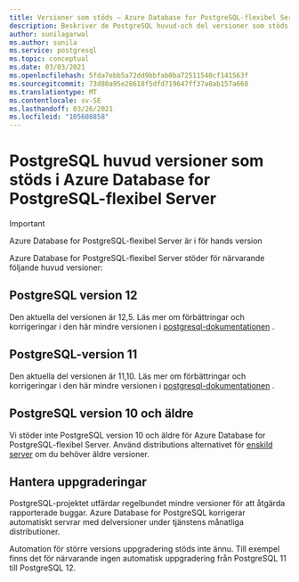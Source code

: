```yaml
---
title: Versioner som stöds – Azure Database for PostgreSQL-flexibel Server
description: Beskriver de PostgreSQL huvud-och del versioner som stöds i Azure Database for PostgreSQL-flexibel Server.
author: sunilagarwal
ms.author: sunila
ms.service: postgresql
ms.topic: conceptual
ms.date: 03/03/2021
ms.openlocfilehash: 5fda7ebb5a72dd9bbfab0ba72511540cf141563f
ms.sourcegitcommit: 73d80a95e28618f5dfd719647ff37a8ab157a668
ms.translationtype: MT
ms.contentlocale: sv-SE
ms.lasthandoff: 03/26/2021
ms.locfileid: "105608858"
---
```

# <a name="supported-postgresql-major-versions-in-azure-database-for-postgresql---flexible-server"></a>PostgreSQL huvud versioner som stöds i Azure Database for PostgreSQL-flexibel Server

> [!IMPORTANT]
> Azure Database for PostgreSQL-flexibel Server är i för hands version

Azure Database for PostgreSQL-flexibel Server stöder för närvarande följande huvud versioner:

## <a name="postgresql-version-12"></a>PostgreSQL version 12

Den aktuella del versionen är 12,5. Läs mer om förbättringar och korrigeringar i den här mindre versionen i [postgresql-dokumentationen](https://www.postgresql.org/docs/12/static/release-12-4.html) .

## <a name="postgresql-version-11"></a>PostgreSQL-version 11

Den aktuella del versionen är 11,10. Läs mer om förbättringar och korrigeringar i den här mindre versionen i [postgresql-dokumentationen](https://www.postgresql.org/docs/11/static/release-11-9.html) .

## <a name="postgresql-version-10-and-older"></a>PostgreSQL version 10 och äldre

Vi stöder inte PostgreSQL version 10 och äldre för Azure Database for PostgreSQL-flexibel Server. Använd distributions alternativet för [enskild server](../concepts-supported-versions.md) om du behöver äldre versioner.

## <a name="managing-upgrades"></a>Hantera uppgraderingar

PostgreSQL-projektet utfärdar regelbundet mindre versioner för att åtgärda rapporterade buggar. Azure Database for PostgreSQL korrigerar automatiskt servrar med delversioner under tjänstens månatliga distributioner.

Automation för större versions uppgradering stöds inte ännu. Till exempel finns det för närvarande ingen automatisk uppgradering från PostgreSQL 11 till PostgreSQL 12.<!-- To upgrade to the next major version, create a [database dump and restore](howto-migrate-using-dump-and-restore.md) to a server that was created with the new engine version.-->

<!--
## Next steps

For information on supported PostgreSQL extensions, see [the extensions document](concepts-extensions.md).
-->